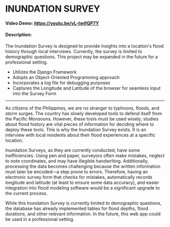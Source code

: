 # INUNDATION SURVEY
#### Video Demo: https://youtu.be/vL-twifQP7Y
#### Description:

The Inundation Survey is designed to provide insights into a location's flood history through local interviews. Currently, the survey is limited to demographic questions. This project may be expanded in the future for a professional setting.

* Utilizes the Django Framework
* Adopts an Object-Oriented Programming approach
* Incorporates a log file for debugging purposes
* Captures the Longitude and Latitude of the browser for seamless input into the Survey Form
___

As citizens of the Philippines, we are no stranger to typhoons, floods, and storm surges. The country has slowly developed tools to defend itself from the Pacific Monsoons. However, these tools must be used wisely; studies about flood history are vital pieces of information for deciding where to deploy these tools. This is why the Inundation Survey exists. It is an interview with local residents about their flood experiences at a specific location.

Inundation Surveys, as they are currently conducted, have some inefficiencies. Using pen and paper, surveyors often make mistakes, neglect to note coordinates, and may have illegible handwriting. Additionally, processing the data becomes challenging because the written information must later be encoded—a step prone to errors. Therefore, having an electronic survey form that checks for mistakes, automatically records longitude and latitude (at least to ensure some data accuracy), and easier integration into flood modeling software would be a significant upgrade to the current process.

While this Inundation Survey is currently limited to demographic questions, the database has already implemented tables for flood depths, flood durations, and other relevant information. In the future, this web app could be used in a professional setting.